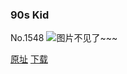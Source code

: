 ### 90s Kid
No.1548
![图片不见了~~~](https://imgs.xkcd.com/comics/90s_kid.png)

[原址](https://xkcd.com//1548) [下载](https://imgs.xkcd.com/comics/90s_kid.png)

